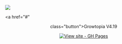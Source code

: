 ![](https://komarev.com/ghpvc/?username=GrowHax&style=flat-square)

<a href="#" <div align="center"> class="button">Growtopia V4.19</a>

<div align="center">



[![View site - GH Pages](https://img.shields.io/badge/View_site-GH_Pages-2ea44f?style=for-the-badge)](https://growhax.github.io/GrowPai/)

